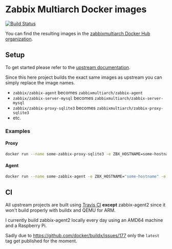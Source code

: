 # Zabbix Multiarch Docker images

[![Build Status](https://travis-ci.com/pschmitt/zabbix-docker-multiarch.svg?branch=master)](https://travis-ci.com/pschmitt/zabbix-docker-multiarch)

You can find the resulting images in the [zabbixmultiarch Docker Hub organization](https://hub.docker.com/u/zabbixmultiarch).

## Setup

To get started please refer to the [upstream documentation](https://www.zabbix.com/container_images).

Since this here project builds the exact same images as upstream you can simply replace the image names.

- `zabbix/zabbix-agent` becomes `zabbixmultiarch/zabbix-agent`
- `zabbix/zabbix-server-mysql` becomes `zabbixmultiarch/zabbix-server-mysql`
- `zabbix/zabbix-proxy-sqlite3` becomes `zabbixmultiarch/zabbix-proxy-sqlite3`
- etc.

### Examples

#### Proxy

```bash
docker run --name some-zabbix-proxy-sqlite3 -e ZBX_HOSTNAME=some-hostname -e ZBX_SERVER_HOST=some-zabbix-server -d zabbixmultiarch/zabbix-proxy-sqlite3:tag
```

#### Agent

```bash
docker run --name some-zabbix-agent -e ZBX_HOSTNAME="some-hostname" -e ZBX_SERVER_HOST="some-zabbix-server" -d zabbixmultiarch/zabbix-agent:tag
```

## CI

All upstream projects are built using [Travis CI](https://travis-ci.com/pschmitt/zabbix-docker-multiarch) **except** zabbix-agent2 since it won't build properly with buildx and QEMU for ARM.

I currently build zabbix-agent2 locally every day using an AMD64 machine and a Raspberry Pi.

Sadly due to https://github.com/docker/buildx/issues/177 only the `latest` tag get published for the moment.
